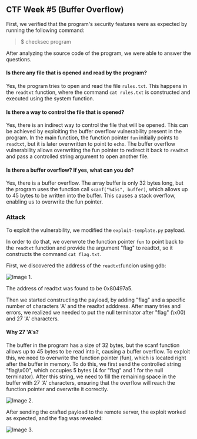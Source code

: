 ## CTF Week #5 (Buffer Overflow)

First, we verified that the program's security features were as expected by running the following command:
> $ checksec program

After analyzing the source code of the program, we were able to answer the questions.

#### Is there any file that is opened and read by the program?
Yes, the program tries to open and read the file ```rules.txt```. This happens in the ```readtxt``` function, where the command ```cat rules.txt``` is constructed and executed using the system function.

#### Is there a way to control the file that is opened?
Yes, there is an indirect way to control the file that will be opened. This can be achieved by exploiting the buffer overflow vulnerability present in the program.
In the main function, the function pointer ```fun``` initially points to ```readtxt```, but it is later overwritten to point to ```echo```.
The buffer overflow vulnerability allows overwriting the fun pointer to redirect it back to ```readtxt``` and pass a controlled string argument to open another file.

#### Is there a buffer overflow? If yes, what can you do?
Yes, there is a buffer overflow. The array buffer is only 32 bytes long, but the program uses the function call ```scanf("%45s", buffer)```, which allows up to 45 bytes to be written into the buffer. This causes a stack overflow, enabling us to overwrite the fun pointer.

### Attack
To exploit the vulnerability, we modified the ```exploit-template.py``` payload.

In order to do that, we overwrote the function pointer ```fun``` to point back to the ```readtxt``` function and provide the argument "flag" to readtxt, so it constructs the command ```cat flag.txt```.

First, we discovered the address of the ```readtxt```funcion using gdb:

![Image 1.](https://git.fe.up.pt/fsi/fsi2425/logs/l05g06/-/raw/main/Images/CTF5_img1.png)

The address of readtxt was found to be 0x80497a5.

Then we started constructing the payload, by adding "flag" and a specific number of characters 'A' and the readtxt adddress.
After many tries and errors, we realized we needed to put the null terminator after "flag" (\x00) and 27 'A' characters.

#### Why 27 'A's?
The buffer in the program has a size of 32 bytes, but the scanf function allows up to 45 bytes to be read into it, causing a buffer overflow. To exploit this, we need to overwrite the function pointer (fun), which is located right after the buffer in memory. To do this, we first send the controlled string "flag\x00", which occupies 5 bytes (4 for "flag" and 1 for the null terminator). After this string, we need to fill the remaining space in the buffer with 27 'A' characters, ensuring that the overflow will reach the function pointer and overwrite it correctly. 

![Image 2.](https://git.fe.up.pt/fsi/fsi2425/logs/l05g06/-/raw/main/Images/CTF5_img2.png)

After sending the crafted payload to the remote server, the exploit worked as expected, and the flag was revealed:

![Image 3.](https://git.fe.up.pt/fsi/fsi2425/logs/l05g06/-/raw/main/Images/CTF5_flag.png)